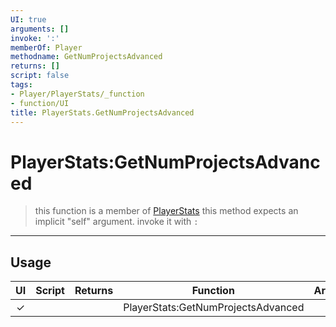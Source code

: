```yaml
---
UI: true
arguments: []
invoke: ':'
memberOf: Player
methodname: GetNumProjectsAdvanced
returns: []
script: false
tags:
- Player/PlayerStats/_function
- function/UI
title: PlayerStats.GetNumProjectsAdvanced
---
```

# PlayerStats:GetNumProjectsAdvanced
> this function is a member of [PlayerStats](civ-6/lua/PlayerStats.md)
> this method expects an implicit "self" argument. invoke it with `:`
-----
## Usage
|  UI | Script | Returns | Function | Arguments |
|:---:|:------:|-------:|:--------:|:---------|
|✓| ||PlayerStats:GetNumProjectsAdvanced||
